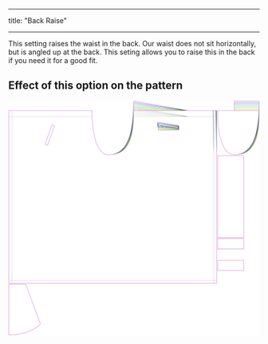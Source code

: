 ***

title: "Back Raise"

***

This setting raises the waist in the back. Our waist does not sit horizontally, but is angled up at the back. This seting allows you to raise this in the back if you need it for a good fit.

## Effect of this option on the pattern

![This image shows the effect of this option by superimposing several variants that have a different value for this option](waralee_backraise_sample.svg "Effect of this option on the pattern")

